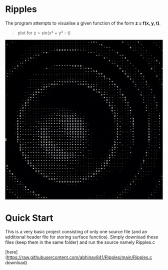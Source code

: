 # Ripples

The program attempts to visualise a given function of the form **z = f(x, y, t)**.

> plot for z = sin(x² + y² - t)

![](images/Ripples.gif)

# Quick Start 

This is a very basic project consisting of only one source file (and an additional header file for storing surface functios). Simply download these files (keep them in the same folder) and run the source namely Ripples.c

[here](https://raw.githubusercontent.com/abhinav841/Ripples/main/Ripples.c download)
